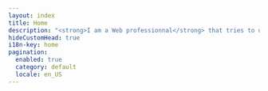 ```yaml
---
layout: index
title: Home
description: "<strong>I am a Web professionnal</strong> that tries to understand what people need to make the web a better place."
hideCustomHead: true
i18n-key: home
pagination: 
  enabled: true
  category: default
  locale: en_US
---
```

